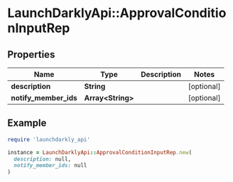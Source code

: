 # LaunchDarklyApi::ApprovalConditionInputRep

## Properties

| Name | Type | Description | Notes |
| ---- | ---- | ----------- | ----- |
| **description** | **String** |  | [optional] |
| **notify_member_ids** | **Array&lt;String&gt;** |  | [optional] |

## Example

```ruby
require 'launchdarkly_api'

instance = LaunchDarklyApi::ApprovalConditionInputRep.new(
  description: null,
  notify_member_ids: null
)
```

